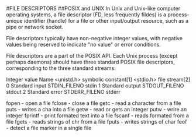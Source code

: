 #FILE DESCRIPTORS
##POSIX and UNIX
In Unix and Unix-like computer operating systems, a file descriptor (FD, less frequently fildes) is a process-unique identifier (handle) for a file or other input/output resource, such as a pipe or network socket.

File descriptors typically have non-negative integer values, with negative values being reserved to indicate "no value" or error conditions.

File descriptors are a part of the POSIX API. Each Unix process (except perhaps daemons) should have three standard POSIX file descriptors, corresponding to the three standard streams:

Integer value	Name		<unistd.h> symbolic constant[1]		<stdio.h> file stream[2]
0		Standard input	STDIN_FILENO				stdin
1		Standard output	STDOUT_FILENO				stdout
2		Standard error	STDERR_FILENO				stderr


fopen - open a file
fclose - close a file
getc - read a character from a file
puts - writes a cha into a file
getw -  read or gets an integer
putw - wrire  an integer 
fprintf - print formated text into a file
fscanf - reads formated from a file
fgets - reads strings of chr from a file 
fputs - writes strings of char
feof - detect a file marker in a single file
